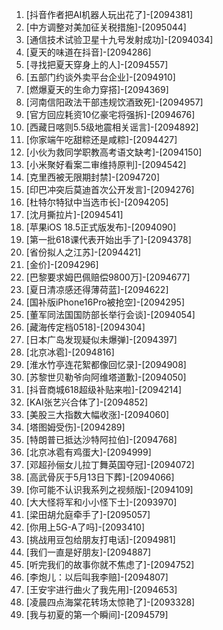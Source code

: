
1. [抖音作者把AI机器人玩出花了]-[2094381]
1. [中方调整对美加征关税措施]-[2095044]
1. [通信技术试验卫星十九号发射成功]-[2094034]
1. [夏天的味道在抖音]-[2094286]
1. [寻找把夏天穿身上的人]-[2094557]
1. [五部门约谈外卖平台企业]-[2094910]
1. [燃爆夏天的生命力穿搭]-[2094369]
1. [河南信阳政法干部违规饮酒致死]-[2094957]
1. [官方回应耗资10亿豪宅将强拆]-[2094676]
1. [西藏日喀则5.5级地震相关谣言]-[2094892]
1. [你家端午吃甜粽还是咸粽]-[2094427]
1. [小伙为救同学职教高考语文缺考]-[2094150]
1. [小米聚好看案二审维持原判]-[2094542]
1. [克里西被无限期封禁]-[2094720]
1. [印巴冲突后莫迪首次公开发言]-[2094276]
1. [杜特尔特狱中当选市长]-[2094205]
1. [沈月撕拉片]-[2094541]
1. [苹果iOS 18.5正式版发布]-[2094090]
1. [第一批618课代表开始出手了]-[2094378]
1. [省份拟人之江苏]-[2094421]
1. [金价]-[2094296]
1. [巴黎要求姆巴佩赔偿9800万]-[2094677]
1. [夏日清凉感还得薄荷蓝]-[2094622]
1. [国补版iPhone16Pro被抢空]-[2094295]
1. [董军同法国国防部长举行会谈]-[2094054]
1. [藏海传定档0518]-[2094304]
1. [日本广岛发现疑似未爆弹]-[2094397]
1. [北京冰雹]-[2094816]
1. [淮水竹亭连花絮都像回忆录]-[2094908]
1. [苏黎世贝勒爷向阿维塔道歉]-[2094050]
1. [抖音商城618超级补贴来啦]-[2094214]
1. [KAI张艺兴合体了]-[2094852]
1. [美股三大指数大幅收涨]-[2094060]
1. [塔图姆受伤]-[2094289]
1. [特朗普已抵达沙特阿拉伯]-[2094768]
1. [北京冰雹有鸡蛋大]-[2094999]
1. [邓超孙俪女儿拉丁舞英国夺冠]-[2094072]
1. [高武骨灰于5月13日下葬]-[2094066]
1. [你可能不认识我系列之视频版]-[2094109]
1. [大大怪将军和小小怪下士]-[2093970]
1. [梁田胡允庭牵手了]-[2095057]
1. [你用上5G-A了吗]-[2093410]
1. [挑战用豆包给朋友打电话]-[2094981]
1. [我们一直是好朋友]-[2094887]
1. [听完我们的故事你就不焦虑了]-[2094752]
1. [李炮儿：以后叫我李赔]-[2094807]
1. [王安宇进行曲火了我先用]-[2094653]
1. [凌晨四点海棠花转场太惊艳了]-[2093328]
1. [我与初夏的第一个瞬间]-[2094579]